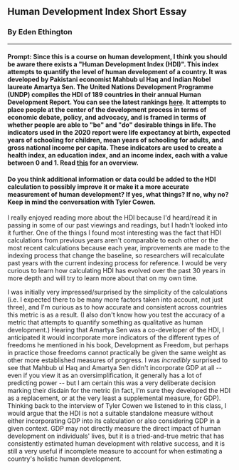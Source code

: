 ## Human Development Index Short Essay

### By Eden Ethington
---

#### Prompt: Since this is a course on human development, I think you should be aware there exists a "Human Development Index (HDI)". This index attempts to quantify the level of human development of a country. It was developed by Pakistani economist Mahbub ul Haq and Indian Nobel laureate Amartya Sen. The United Nations Development Programme (UNDP) compiles the HDI of 189 countries in their annual Human Development Report. You can see the latest rankings [here](https://en.wikipedia.org/wiki/List_of_countries_by_Human_Development_Index). It attempts to place people at the center of the development process in terms of economic debate, policy, and advocacy, and is framed in terms of whether people are able to "be" and "do" desirable things in life. The indicators used in the 2020 report were life expectancy at birth, expected years of schooling for children, mean years of schooling for adults, and gross national income per capita. These indicators are used to create a health index, an education index, and an income index, each with a value between 0 and 1. Read [this](http://hdr.undp.org/en/content/human-development-index-hdi) for an overview.
#### Do you think additional information or data could be added to the HDI calculation to possibly improve it or make it a more accurate measurement of human development? If yes, what things? If no, why no? Keep in mind the conversation with Tyler Cowen.

I really enjoyed reading more about the HDI because I'd heard/read it in passing in some of our past viewings and readings, but I hadn't looked into it further. One of the things I found most interesting was the fact that HDI calculations from previous years aren't comparable to each other or the most recent calculations because each year, improvements are made to the indexing process that change the baseline, so researchers will recalculate past years with the current indexing process for reference. I would be very curious to learn how calculating HDI has evolved over the past 30 years in more depth and will try to learn more about that on my own time.

I was initially very impressed/surprised by the simplicity of the calculations (i.e. I expected there to be many more factors taken into account, not just three), and I'm curious as to how accurate and consistent across countries this metric is as a result. (I also don't know how you test the accuracy of a metric that attempts to quantify something as qualitative as human development.) Hearing that Amartya Sen was a co-developer of the HDI, I anticipated it would incorporate more indicators of the different types of freedoms he mentioned in his book, Development as Freedom, but perhaps in practice those freedoms cannot practically be given the same weight as other more established measures of progress. I was *incredibly* surprised to see that Mahbub ul Haq and Amartya Sen didn't incorporate GDP at all -- even if you view it as an oversimplification, it generally has a lot of predicting power -- but I am certain this was a very deliberate decision marking their disdain for the metric (in fact, I'm sure they developed the HDI as a replacement, or at the very least a supplemental measure, for GDP). Thinking back to the interview of Tyler Cowen we listened to in this class, I would argue that the HDI is not a suitable standalone measure without either incorporating GDP into its calculation or also considering GDP in a given context. GDP may not directly measure the direct impact of human development on individuals' lives, but it is a tried-and-true metric that has consistently estimated human development with relative success, and it is still a very useful if incomplete measure to account for when estimating a country's holistic human development.
